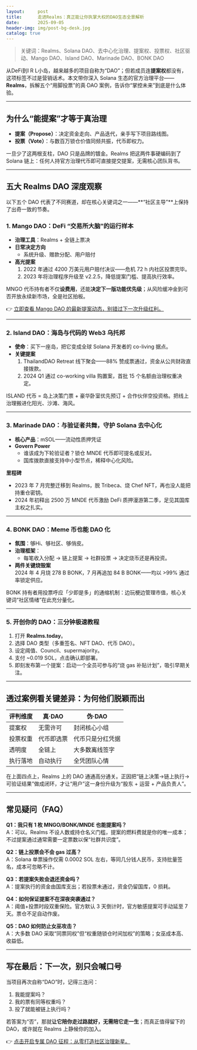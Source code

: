 ```yaml
---
layout:     post
title:      走进Realms：真正能让你执掌大权的DAO生态全景解析
date:       2025-09-05
header-img: img/post-bg-desk.jpg
catalog: true
---
```


> 关键词：Realms、Solana DAO、去中心化治理、提案权、投票权、社区驱动、Mango DAO、Island DAO、Marinade DAO、BONK DAO

从DeFi到I R L小岛，越来越多的项目自称为“DAO”；但若成员连**提案权**都没有，这项标签不过是营销话术。本文带你深入 Solana 生态的官方治理平台——**Realms**，拆解五个“用脚投票”的真·DAO 案例，告诉你“掌控未来”到底是什么体验。

---

## 为什么“能提案”才等于真治理

- **提案（Propose）**：决定资金走向、产品迭代，亲手写下项目路线图。
- **投票（Vote）**：与数百万锁仓价值同频共振，代币即权力。

一旦少了这两根支柱，DAO 只是品牌的镀金。Realms 把这两件事硬编码到了 Solana 链上：任何人持官方治理代币即可直接提交提案，无需核心团队背书。

---

## 五大 Realms DAO 深度观察

以下五个 DAO 代表了不同赛道，却在核心关键词之一——**“社区主导”**上保持了出奇一致的节奏。

### 1\. Mango DAO：DeFi “交易所大脑”的运行样本

- **治理工具**：Realms + 全链上票决
- **日常决定方向**  
  - 系统升级、赠款分配、用户赔付  
- **高光提案**  
  1. 2022 年通过 4200 万美元用户赔付决议——危机 72 h 内社区投票完毕。  
  2. 2023 年将治理程序升级至 v2.2.5，降低提案门槛、提高执行效率。

MNGO 代币持有者不仅**设费用**，还能**决定下一版功能优先级**；从风险缓冲金到可否开放永续新市场，全是社区拍板。

👉 [立即查看 Mango DAO 的最新提案动态，别错过下一次升级红利。](https://okxdog.com/)

---

### 2\. Island DAO：海岛与代码的 Web3 乌托邦

- **使命**：买下一座岛，把它变成全球 Solana 开发者的 co-living 据点。  
- **关键提案**  
  1. ThailandDAO Retreat 线下聚会——88% 赞成票通过，资金从公共财政直接拨款。  
  2. 2024 Q1 通过 co-working villa 购置案，首批 15 个名额由治理权重决定。

ISLAND 代币 = 岛上决策门票 + 豪华卧室优先预订 + 合作伙伴空投资格。把线上治理搬进化阳光、沙滩、海风。

---

### 3\. Marinade DAO：与验证者共舞，守护 Solana 去中心化

- **核心产品**：mSOL——流动性质押凭证  
- **Govern Power**  
  - 谁该成为下轮验证者？锁仓 MNDE 代币即可提名或反对。  
  - 国库拨款直接支持中小型节点，稀释中心化风险。

**里程碑**  
- 2023 年 7 月完整迁移到 Realms，脱 Tribeca、烧 Chef NFT，再也没人能把持重仓密钥。  
- 2024 年初释出 2500 万 MNDE 代币激励 DeFi 质押漫游第二季，足见其国库主权之扎实。

---

### 4\. BONK DAO：Meme 币也能 DAO 化

- **氛围**：够Hi、够社区、够俏皮。  
- **治理框架**：  
  - 每笔收入分配 → 链上提案 → 社群投票 → 决定烧币还是再投资。  
- **两件关键烧毁案**  
  2024 年 4 月烧 278 B BONK，7 月再追加 84 B BONK——均以 >99% 通过率锁定供应。

BONK 持有者用投票呼应「少即是多」的通缩机制：边玩梗边管理市值，核心关键词“社区情绪”在此充分量化。

---

### 5\. 开创你的 DAO：三分钟极速教程

1. 打开 **Realms.today**。  
2. 选择 DAO 类型（多重签名、NFT DAO、代币 DAO）。  
3. 设定阈值、Council、supermajority。  
4. 支付 ~0.019 SOL，点击确认即部署。  
5. 即刻发布第一个提案：启动一个全员可参与的“烧 gas 补贴计划”，吸引早期关注。

---

## 透过案例看关键差异：为何他们脱颖而出

| 评判维度   | 真·DAO | 伪·DAO |
|------------|--------|--------|
| 提案权     | 无需许可 | 封闭核心小组 |
| 投票权重   | 代币即选票 | 代币只是分红凭据 |
| 透明度     | 全链上 | 大多数离线签字 |
| 执行落地   | 自动执行 | 全凭团队心情 |

在上面四点上，Realms 上的 DAO 通通高分通关。正因把“链上决策→链上执行→可验证结果”做成闭环，才让“用户”这一身份升级为“股东 + 运营 + 产品负责人”。

---

## 常见疑问（FAQ）

**Q1：我只有 1 枚 MNGO/BONK/MNDE 也能提案吗？**  
A：可以。Realms 不设人数或持仓名义门槛，提案的燃料费就是你的唯一成本；不过提案通过通常需要一定票数以保“社群共识度”。

**Q2：链上投票会不会 gas 过高？**  
A：Solana 单票操作仅需 0.0002 SOL 左右，等同几分钱人民币，支持批量签名，成本可忽略不计。

**Q3：若提案失败会退还资金吗？**  
A：提案执行的资金由国库支出；若投票未通过，资金仍留国库，0 损耗。

**Q4：如何保证提案不在深夜突袭通过？**  
A：阈值+投票时段双重保险。官方默认 3 天倒计时，官方敏感提案可手动延至 7 天。票仓不足自动作废。

**Q5：DAO 如何防止女巫攻击？**  
A：大多数 DAO 采取“同票同权”但“权重随锁仓时间加权”的策略；女巫成本高、收益低。

---

## 写在最后：下一次，别只会喊口号

当项目再次自称“DAO”时，记得三连问：

1. 我能提案吗？  
2. 我的票有同等权重吗？  
3. 投了就能被链上执行吗？

若答案为“否”，那就**让它陪你走过路就好，无需陪它走一生**；而真正值得留下的 DAO，或许就在 Realms 上静候你的加入。

👉 [点击开启专属 DAO 征程：从零打造社区治理新星。](https://okxdog.com/)